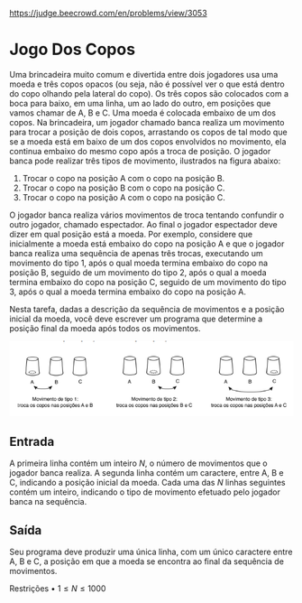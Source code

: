 https://judge.beecrowd.com/en/problems/view/3053

# Jogo Dos Copos

Uma brincadeira muito comum e divertida entre dois jogadores usa uma moeda e
três copos opacos (ou seja, não é possível ver o que está dentro do copo olhando
pela lateral do copo). Os três copos são colocados com a boca para baixo, em uma
linha, um ao lado do outro, em posições que vamos chamar de A, B e C. Uma moeda
é colocada embaixo de um dos copos. Na brincadeira, um jogador chamado banca
realiza um movimento para trocar a posição de dois copos, arrastando os copos de
tal modo que se a moeda está em baixo de um dos copos envolvidos no movimento,
ela continua embaixo do mesmo copo após a troca de posição. O jogador banca pode
realizar três tipos de movimento, ilustrados na figura abaixo:

1. Trocar o copo na posição A com o copo na posição B.
1. Trocar o copo na posição B com o copo na posição C.
1. Trocar o copo na posição A com o copo na posição C.

O jogador banca realiza vários movimentos de troca tentando confundir o outro
jogador, chamado espectador. Ao final o jogador espectador deve dizer em qual
posição está a moeda. Por exemplo, considere que inicialmente a moeda está
embaixo do copo na posição A e que o jogador banca realiza uma sequência de
apenas três trocas, executando um movimento do tipo 1, após o qual moeda termina
embaixo do copo na posição B, seguido de um movimento do tipo 2, após o qual a
moeda termina embaixo do copo na posição C, seguido de um movimento do tipo 3,
após o qual a moeda termina embaixo do copo na posição A.

Nesta tarefa, dadas a descrição da sequência de movimentos e a posição inicial
da moeda, você deve escrever um programa que determine a posição final da moeda
após todos os movimentos.

<center><img src="imgs/UOJ_3053.png"></center>

## Entrada

A primeira linha contém um inteiro $N$, o número de movimentos que o jogador
banca realiza. A segunda linha contém um caractere, entre A, B e C, indicando a
posição inicial da moeda. Cada uma das $N$ linhas seguintes contém um inteiro,
indicando o tipo de movimento efetuado pelo jogador banca na sequência.

## Saída

Seu programa deve produzir uma única linha, com um único caractere entre A, B e
C, a posição em que a moeda se encontra ao final da sequência de movimentos.

Restrições • $1 \leq N \leq 1000$
